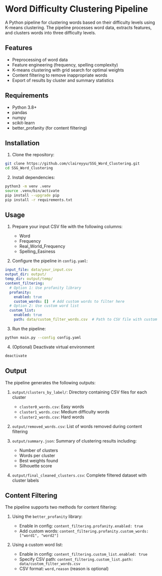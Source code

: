 # Word Difficulty Clustering Pipeline

A Python pipeline for clustering words based on their difficulty levels using K-means clustering. The pipeline processes word data, extracts features, and clusters words into three difficulty levels.

## Features

- Preprocessing of word data
- Feature engineering (frequency, spelling complexity)
- K-means clustering with grid search for optimal weights
- Content filtering to remove inappropriate words
- Export of results by cluster and summary statistics

## Requirements

- Python 3.8+
- pandas
- numpy
- scikit-learn
- better_profanity (for content filtering)

## Installation

1. Clone the repository:
```bash
git clone https://github.com/claireyyu/SSG_Word_Clustering.git
cd SSG_Word_Clustering
```

2. Install dependencies:
```bash
python3 -m venv .venv
source .venv/bin/activate
pip install --upgrade pip
pip install -r requirements.txt
```

## Usage

1. Prepare your input CSV file with the following columns:
   - Word
   - Frequency
   - Real_World_Frequency
   - Spelling_Easiness

2. Configure the pipeline in `config.yaml`:
```yaml
input_file: data/your_input.csv
output_dir: output/
temp_dir: output/temp/
content_filtering:
  # Option 1: Use profanity library
  profanity:
    enabled: true
    custom_words: []  # Add custom words to filter here
  # Option 2: Use custom word list
  custom_list:
    enabled: true
    path: data/custom_filter_words.csv  # Path to CSV file with custom word list
```

3. Run the pipeline:
```bash
python main.py --config config.yaml
```

4. (Optional) Deactivate virtual environment
```bash
deactivate
```

## Output

The pipeline generates the following outputs:

1. `output/clusters_by_label/`: Directory containing CSV files for each cluster
   - `cluster0_words.csv`: Easy words
   - `cluster1_words.csv`: Medium difficulty words
   - `cluster2_words.csv`: Hard words

2. `output/removed_words.csv`: List of words removed during content filtering

3. `output/summary.json`: Summary of clustering results including:
   - Number of clusters
   - Words per cluster
   - Best weights found
   - Silhouette score

4. `output/final_cleaned_clusters.csv`: Complete filtered dataset with cluster labels

## Content Filtering

The pipeline supports two methods for content filtering:

1. Using the `better_profanity` library:
   - Enable in config: `content_filtering.profanity.enabled: true`
   - Add custom words: `content_filtering.profanity.custom_words: ["word1", "word2"]`

2. Using a custom word list:
   - Enable in config: `content_filtering.custom_list.enabled: true`
   - Specify CSV path: `content_filtering.custom_list.path: data/custom_filter_words.csv`
   - CSV format: `word,reason` (reason is optional)
